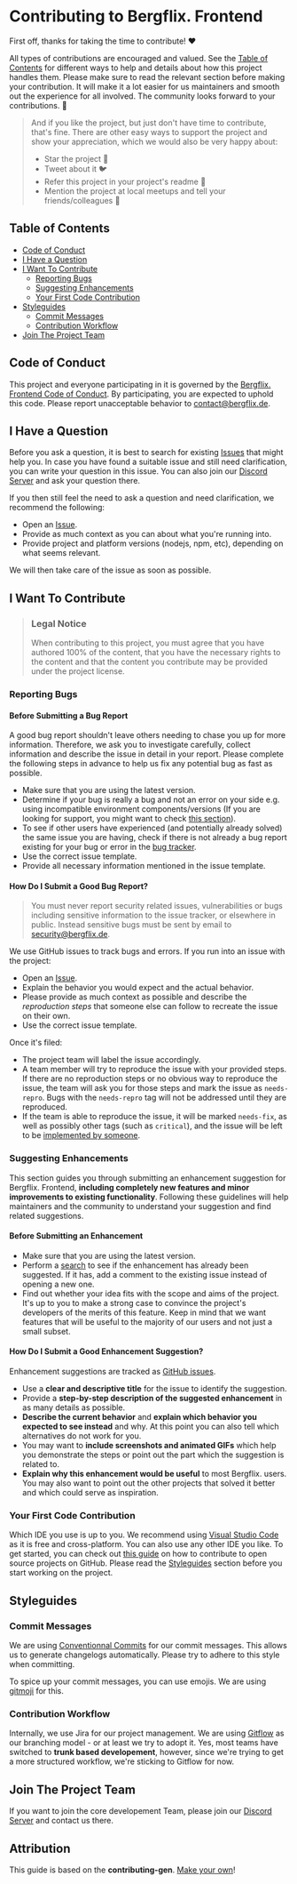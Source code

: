 <!-- omit in toc -->
# Contributing to Bergflix. Frontend

First off, thanks for taking the time to contribute! ❤️

All types of contributions are encouraged and valued. See the [Table of Contents](#table-of-contents) for different ways to help and details about how this project handles them. Please make sure to read the relevant section before making your contribution. It will make it a lot easier for us maintainers and smooth out the experience for all involved. The community looks forward to your contributions. 🎉

> And if you like the project, but just don't have time to contribute, that's fine. There are other easy ways to support the project and show your appreciation, which we would also be very happy about:
>  
> - Star the project 🌟
> - Tweet about it 🐦
> - Refer this project in your project's readme 📄
> - Mention the project at local meetups and tell your friends/colleagues 📢

<!-- omit in toc -->
## Table of Contents

- [Code of Conduct](#code-of-conduct)
- [I Have a Question](#i-have-a-question)
- [I Want To Contribute](#i-want-to-contribute)
  - [Reporting Bugs](#reporting-bugs)
  - [Suggesting Enhancements](#suggesting-enhancements)
  - [Your First Code Contribution](#your-first-code-contribution)
- [Styleguides](#styleguides)
  - [Commit Messages](#commit-messages)
  - [Contribution Workflow](#contribution-workflow)
- [Join The Project Team](#join-the-project-team)

## Code of Conduct

This project and everyone participating in it is governed by the
[Bergflix. Frontend Code of Conduct](https://github.com/bergflix-remake/frontend/blob/master/CODE_OF_CONDUCT.md).
By participating, you are expected to uphold this code. Please report unacceptable behavior
to <contact@bergflix.de>.

## I Have a Question

Before you ask a question, it is best to search for existing [Issues](https://github.com/bergflix-remake/frontend/issues) that might help you. In case you have found a suitable issue and still need clarification, you can write your question in this issue. You can also join our [Discord Server](https://discord.bergflix.de) and ask your question there.

If you then still feel the need to ask a question and need clarification, we recommend the following:

- Open an [Issue](https://github.com/bergflix-remake/frontend/issues/new).
- Provide as much context as you can about what you're running into.
- Provide project and platform versions (nodejs, npm, etc), depending on what seems relevant.

We will then take care of the issue as soon as possible.

<!--
You might want to create a separate issue tag for questions and include it in this description. People should then tag their issues accordingly.

Depending on how large the project is, you may want to outsource the questioning, e.g. to Stack Overflow or Gitter. You may add additional contact and information possibilities:
- IRC
- Slack
- Gitter
- Stack Overflow tag
- Blog
- FAQ
- Roadmap
- E-Mail List
- Forum
-->

## I Want To Contribute

> ### Legal Notice <!-- omit in toc -->
>  
> When contributing to this project, you must agree that you have authored 100% of the content, that you have the necessary rights to the content and that the content you contribute may be provided under the project license.

### Reporting Bugs

<!-- omit in toc -->
#### Before Submitting a Bug Report

A good bug report shouldn't leave others needing to chase you up for more information. Therefore, we ask you to investigate carefully, collect information and describe the issue in detail in your report. Please complete the following steps in advance to help us fix any potential bug as fast as possible.

- Make sure that you are using the latest version.
- Determine if your bug is really a bug and not an error on your side e.g. using incompatible environment components/versions (If you are looking for support, you might want to check [this section](#i-have-a-question)).
- To see if other users have experienced (and potentially already solved) the same issue you are having, check if there is not already a bug report existing for your bug or error in the [bug tracker](https://github.com/bergflix-remake/frontend/issues?q=label%3Abug).
- Use the correct issue template.
- Provide all necessary information mentioned in the issue template.

<!-- omit in toc -->
#### How Do I Submit a Good Bug Report?

> You must never report security related issues, vulnerabilities or bugs including sensitive information to the issue tracker, or elsewhere in public. Instead sensitive bugs must be sent by email to <security@bergflix.de>.
<!-- You may add a PGP key to allow the messages to be sent encrypted as well. -->

We use GitHub issues to track bugs and errors. If you run into an issue with the project:

- Open an [Issue](https://github.com/bergflix-remake/frontend/issues/new).
- Explain the behavior you would expect and the actual behavior.
- Please provide as much context as possible and describe the *reproduction steps* that someone else can follow to recreate the issue on their own.
- Use the correct issue template.

Once it's filed:

- The project team will label the issue accordingly.
- A team member will try to reproduce the issue with your provided steps. If there are no reproduction steps or no obvious way to reproduce the issue, the team will ask you for those steps and mark the issue as `needs-repro`. Bugs with the `needs-repro` tag will not be addressed until they are reproduced.
- If the team is able to reproduce the issue, it will be marked `needs-fix`, as well as possibly other tags (such as `critical`), and the issue will be left to be [implemented by someone](#your-first-code-contribution).

### Suggesting Enhancements

This section guides you through submitting an enhancement suggestion for Bergflix. Frontend, **including completely new features and minor improvements to existing functionality**. Following these guidelines will help maintainers and the community to understand your suggestion and find related suggestions.

<!-- omit in toc -->
#### Before Submitting an Enhancement

- Make sure that you are using the latest version.
- Perform a [search](https://github.com/bergflix-remake/frontend/issues) to see if the enhancement has already been suggested. If it has, add a comment to the existing issue instead of opening a new one.
- Find out whether your idea fits with the scope and aims of the project. It's up to you to make a strong case to convince the project's developers of the merits of this feature. Keep in mind that we want features that will be useful to the majority of our users and not just a small subset.

<!-- omit in toc -->
#### How Do I Submit a Good Enhancement Suggestion?

Enhancement suggestions are tracked as [GitHub issues](https://github.com/bergflix-remake/frontend/issues).

- Use a **clear and descriptive title** for the issue to identify the suggestion.
- Provide a **step-by-step description of the suggested enhancement** in as many details as possible.
- **Describe the current behavior** and **explain which behavior you expected to see instead** and why. At this point you can also tell which alternatives do not work for you.
- You may want to **include screenshots and animated GIFs** which help you demonstrate the steps or point out the part which the suggestion is related to. <!-- this should only be included if the project has a GUI -->
- **Explain why this enhancement would be useful** to most Bergflix. users. You may also want to point out the other projects that solved it better and which could serve as inspiration.

### Your First Code Contribution
<!-- TODO
include Setup of env, IDE and typical getting started instructions?

-->
Which IDE you use is up to you. We recommend using [Visual Studio Code](https://code.visualstudio.com/) as it is free and cross-platform. You can also use any other IDE you like.
To get started, you can check out [this guide](https://egghead.io/courses/how-to-contribute-to-an-open-source-project-on-github) on how to contribute to open source projects on GitHub.
Please read the [Styleguides](#styleguides) section before you start working on the project.

## Styleguides

### Commit Messages

We are using [Conventionnal Commits](https://www.conventionalcommits.org/en/v1.0.0/) for our commit messages. This allows us to generate changelogs automatically.
Please try to adhere to this style when committing.

To spice up your commit messages, you can use emojis. We are using [gitmoji](https://gitmoji.dev/) for this.

### Contribution Workflow

Internally, we use Jira for our project management. We are using [Gitflow](https://www.atlassian.com/de/git/tutorials/comparing-workflows/gitflow-workflow) as our branching model - or at least we try to adopt it. Yes, most teams have switched to **trunk based developement**, however, since we're trying to get a more structured workflow, we're sticking to Gitflow for now.

## Join The Project Team

If you want to join the core developement Team, please join our [Discord Server](https://discord.bergflix.de) and contact us there.

<!-- omit in toc -->
## Attribution

This guide is based on the **contributing-gen**. [Make your own](https://github.com/bttger/contributing-gen)!
